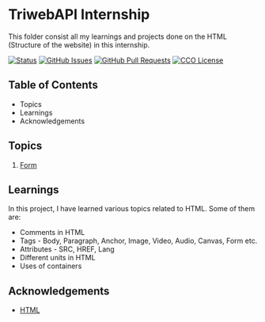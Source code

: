 # TriwebAPI Internship
This folder consist all my learnings and projects done on the HTML (Structure of the website) in this internship.

[![Status](https://img.shields.io/badge/status-active-success.svg)](https://github.com/aimanusmani17/TriwebAPI-Learning/) [![GitHub Issues](https://img.shields.io/github/issues/aimanusmani17/TriwebAPI-Learning.svg)](https://github.com/aimanusmani17/TriwebAPI-Learning/issues) [![GitHub Pull Requests](https://img.shields.io/github/issues-pr/aimanusmani17/TriwebAPI-Learning.svg)](https://github.com/aimanusmani17/TriwebAPI-Learning/pulls) [![CCO License](https://img.shields.io/badge/license-CCO-yellow.svg)](https://creativecommons.org/publicdomain/zero/1.0/)

## Table of Contents

 - Topics
 - Learnings
 - Acknowledgements

## Topics
 
 1. [Form](https://github.com/aimanusmani17/TriwebAPI-Learning/blob/main/HTML/Form/readme.md)

## Learnings

In this project, I have learned various topics related to HTML. Some of them are:

- Comments in HTML
- Tags - Body, Paragraph, Anchor, Image, Video, Audio, Canvas, Form etc.
- Attributes - SRC, HREF, Lang
- Different units in HTML
- Uses of containers

## Acknowledgements

 - [HTML](https://www.w3schools.com/html/)
 